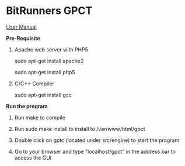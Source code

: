 BitRunners GPCT
==========

[User Manual](https://github.com/agawande/BitRunners/raw/master/doc/Bitrunners_UserManual.pdf)

**Pre-Requisite**

1) Apache web server with PHP5

	sudo apt-get install apache2

	sudo apt-get install php5

2) C/C++ Compiler

	sudo apt-get install gcc

**Run the program**

1) Run make to compile 

2) Run sudo make install to install to /var/www/html/gpct

3) Double click on gptc (located under src/engine) to start the program

4) Go to your browser and type "localhost/gpct" in the address bar to access the GUI



